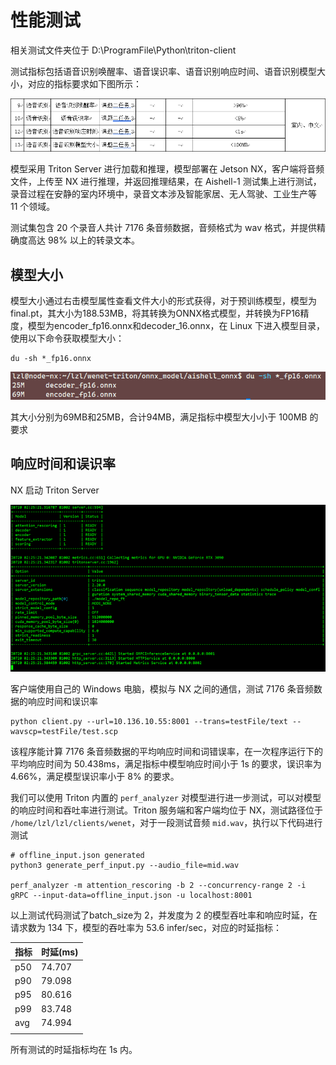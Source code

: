 # 性能测试

相关测试文件夹位于 D:\ProgramFile\Python\triton-client

测试指标包括语音识别唤醒率、语音误识率、语音识别响应时间、语音识别模型大小，对应的指标要求如下图所示：

![](../../figs.assets/image-20230729070651286.png)

模型采用 Triton Server 进行加载和推理，模型部署在 Jetson NX，客户端将音频文件，上传至 NX 进行推理，并返回推理结果，在 Aishell-1 测试集上进行测试，录音过程在安静的室内环境中，录音文本涉及智能家居、无人驾驶、工业生产等 11 个领域。

测试集包含 20 个录音人共计 7176 条音频数据，音频格式为 wav 格式，并提供精确度高达 98% 以上的转录文本。

## 模型大小

模型大小通过右击模型属性查看文件大小的形式获得，对于预训练模型，模型为final.pt，其大小为188.53MB，将其转换为ONNX格式模型，并转换为FP16精度，模型为encoder_fp16.onnx和decoder_16.onnx，在 Linux 下进入模型目录，使用以下命令获取模型大小：

```
du -sh *_fp16.onnx
```

![](../../figs.assets/image-20230729072445972.png)

其大小分别为69MB和25MB，合计94MB，满足指标中模型大小小于 100MB 的要求

## 响应时间和误识率

NX 启动 Triton Server 

![](../../figs.assets/image-20230729072737611.png)

客户端使用自己的 Windows 电脑，模拟与 NX 之间的通信，测试 7176 条音频数据的响应时间和误识率

```
python client.py --url=10.136.10.55:8001 --trans=testFile/text --wavscp=testFile/test.scp
```

该程序能计算 7176 条音频数据的平均响应时间和词错误率，在一次程序运行下的平均响应时间为 50.438ms，满足指标中模型响应时间小于 1s 的要求，误识率为 4.66%，满足模型误识率小于 8% 的要求。

我们可以使用 Triton 内置的 `perf_analyzer` 对模型进行进一步测试，可以对模型的响应时间和吞吐率进行测试。Triton 服务端和客户端均位于 NX，测试路径位于 `/home/lzl/lzl/clients/wenet`，对于一段测试音频 `mid.wav`，执行以下代码进行测试

```
# offline_input.json generated
python3 generate_perf_input.py --audio_file=mid.wav

perf_analyzer -m attention_rescoring -b 2 --concurrency-range 2 -i gRPC --input-data=offline_input.json -u localhost:8001
```

以上测试代码测试了batch_size为 2，并发度为 2 的模型吞吐率和响应时延，在请求数为 134 下，模型的吞吐率为 53.6 infer/sec，对应的时延指标：

| 指标 | 时延(ms) |
| ---- | -------- |
| p50  | 74.707   |
| p90  | 79.098   |
| p95  | 80.616   |
| p99  | 83.748   |
| avg  | 74.994   |
|      |          |

所有测试的时延指标均在 1s 内。
